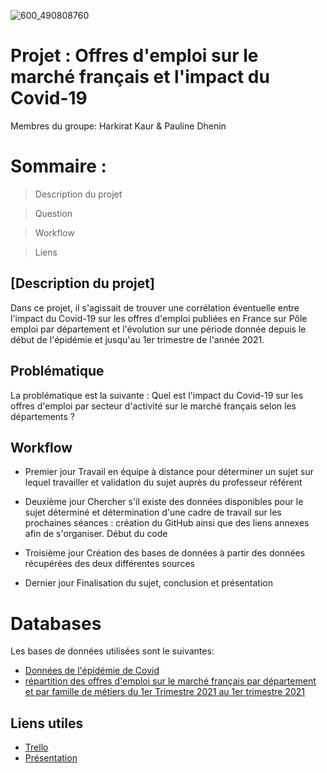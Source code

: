 ![600_490808760](https://user-images.githubusercontent.com/87381655/140602361-ea219739-9b66-4c08-b2c5-814c46334f3d.jpeg)


# Projet  : Offres d'emploi sur le marché français et l'impact du Covid-19 
Membres du groupe: Harkirat Kaur & Pauline Dhenin 

# Sommaire  : 
>Description du projet

>Question

>Workflow 
 
>Liens

## [Description du projet]
Dans ce projet, il s'agissait de trouver une corrélation éventuelle entre l'impact du Covid-19 sur les offres d'emploi publiées en France sur Pôle emploi par département et l'évolution sur une période donnée depuis le début de l'épidémie et jusqu'au 1er trimestre de l'année 2021.   

## Problématique
La problématique est la suivante : Quel est l'impact du Covid-19 sur les offres d'emploi par secteur d'activité sur le marché français selon les départements ? 

## Workflow
- Premier jour 
Travail en équipe à distance pour déterminer un sujet sur lequel travailler et validation du sujet auprès du professeur référent

- Deuxième jour
Chercher s'il existe des données disponibles pour le sujet déterminé et détermination d'une cadre de travail sur les prochaines séances : création du GitHub ainsi que des liens annexes afin de s'organiser. Début du code

- Troisième jour
Création des bases de données à partir des données récupérées des deux différentes sources 

- Dernier jour 
Finalisation du sujet, conclusion et présentation 


# Databases 
Les bases de données utilisées sont le suivantes: 
- <a href="https://www.data.gouv.fr/fr/datasets/chiffres-cles-concernant-lepidemie-de-covid19-en-france/">Données de l'épidémie de Covid </a> 
- <a href="https://statistiques.pole-emploi.org/offres/offres?fk=D&lc=0&nd=0&pp=20203-20211&ss=1">répartition des offres d'emploi sur le marché français par département et par famille de métiers du 1er Trimestre 2021 au 1er trimestre 2021 </a>  
## Liens utiles
* <a href="https://trello.com/b/xzHaVUwm/kanban-template">Trello</a>
* <a href="https://docs.google.com/presentation/d/1ZGSB7SBJE0dn5thzRkfIUrUdNRICzmerYeET6tOPwa4/edit#slide=id.gc6f80d1ff_0_0">Présentation</a>

